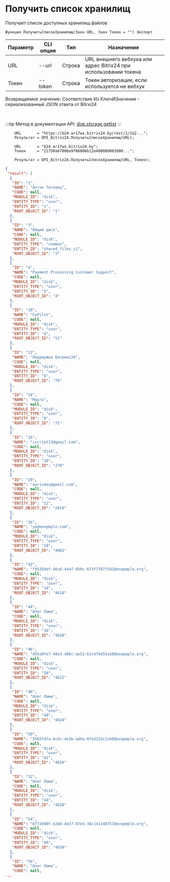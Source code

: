 ﻿---
sidebar_position: 1
---

# Получить список хранилищ
 Получает список доступных хранилищ файлов



`Функция ПолучитьСписокХранилищ(Знач URL, Знач Токен = "") Экспорт`

  | Параметр | CLI опция | Тип | Назначение |
  |-|-|-|-|
  | URL | --url | Строка | URL внешнего вебхука или адрес Bitrix24 при использовании токена |
  | Токен | --token | Строка | Токен авторизации, если используется не вебхук |

  
  Возвращаемое значение:   Соответствие Из КлючИЗначение - сериализованный JSON ответа от Bitrxi24

<br/>

:::tip
Метод в документации API: [disk.storage.getlist](https://dev.1c-bitrix.ru/rest_help/disk/storage/disk_storage_getlist.php)
:::
<br/>


```bsl title="Пример кода"
    URL       = "https://b24-ar17wx.bitrix24.by/rest/1/1o2...";
    Результат = OPI_Bitrix24.ПолучитьСписокХранилищ(URL);

    URL       = "b24-ar17wx.bitrix24.by";
    Токен     = "21750a67006e9f06006b12e400000001000...";

    Результат = OPI_Bitrix24.ПолучитьСписокХранилищ(URL, Токен);
```
    



```json title="Результат"
{
 "result": [
  {
   "ID": "1",
   "NAME": "Антон Титовец",
   "CODE": null,
   "MODULE_ID": "disk",
   "ENTITY_TYPE": "user",
   "ENTITY_ID": "1",
   "ROOT_OBJECT_ID": "1"
  },
  {
   "ID": "3",
   "NAME": "Общий диск",
   "CODE": null,
   "MODULE_ID": "disk",
   "ENTITY_TYPE": "common",
   "ENTITY_ID": "shared_files_s1",
   "ROOT_OBJECT_ID": "3"
  },
  {
   "ID": "4",
   "NAME": "Payment Processing Customer Support",
   "CODE": null,
   "MODULE_ID": "disk",
   "ENTITY_TYPE": "user",
   "ENTITY_ID": "2",
   "ROOT_OBJECT_ID": "4"
  },
  {
   "ID": "10",
   "NAME": "CoPilot",
   "CODE": null,
   "MODULE_ID": "disk",
   "ENTITY_TYPE": "user",
   "ENTITY_ID": "4",
   "ROOT_OBJECT_ID": "52"
  },
  {
   "ID": "12",
   "NAME": "Поддержка Битрикс24",
   "CODE": null,
   "MODULE_ID": "disk",
   "ENTITY_TYPE": "user",
   "ENTITY_ID": "6",
   "ROOT_OBJECT_ID": "70"
  },
  {
   "ID": "14",
   "NAME": "Марта",
   "CODE": null,
   "MODULE_ID": "disk",
   "ENTITY_TYPE": "user",
   "ENTITY_ID": "8",
   "ROOT_OBJECT_ID": "72"
  },
  {
   "ID": "16",
   "NAME": "iscript13@gmail.com",
   "CODE": null,
   "MODULE_ID": "disk",
   "ENTITY_TYPE": "user",
   "ENTITY_ID": "10",
   "ROOT_OBJECT_ID": "270"
  },
  {
   "ID": "20",
   "NAME": "oarismos@gmail.com",
   "CODE": null,
   "MODULE_ID": "disk",
   "ENTITY_TYPE": "user",
   "ENTITY_ID": "12",
   "ROOT_OBJECT_ID": "2810"
  },
  {
   "ID": "26",
   "NAME": "yo@exepmple.com",
   "CODE": null,
   "MODULE_ID": "disk",
   "ENTITY_TYPE": "user",
   "ENTITY_ID": "18",
   "ROOT_OBJECT_ID": "4602"
  },
  {
   "ID": "42",
   "NAME": "f9535def-46c6-44af-950c-6f3f7767f5d2@exepmple.org",
   "CODE": null,
   "MODULE_ID": "disk",
   "ENTITY_TYPE": "user",
   "ENTITY_ID": "34",
   "ROOT_OBJECT_ID": "4618"
  },
  {
   "ID": "44",
   "NAME": "Олег Лама",
   "CODE": null,
   "MODULE_ID": "disk",
   "ENTITY_TYPE": "user",
   "ENTITY_ID": "36",
   "ROOT_OBJECT_ID": "4620"
  },
  {
   "ID": "46",
   "NAME": "d95a9fe7-48e3-406c-ae52-62c4f4a55a10@exepmple.org",
   "CODE": null,
   "MODULE_ID": "disk",
   "ENTITY_TYPE": "user",
   "ENTITY_ID": "38",
   "ROOT_OBJECT_ID": "4622"
  },
  {
   "ID": "48",
   "NAME": "Олег Лама",
   "CODE": null,
   "MODULE_ID": "disk",
   "ENTITY_TYPE": "user",
   "ENTITY_ID": "40",
   "ROOT_OBJECT_ID": "4624"
  },
  {
   "ID": "50",
   "NAME": "5565fd7a-6cbc-4e3b-ad9a-07ed12dc1c60@exepmple.org",
   "CODE": null,
   "MODULE_ID": "disk",
   "ENTITY_TYPE": "user",
   "ENTITY_ID": "42",
   "ROOT_OBJECT_ID": "4626"
  },
  {
   "ID": "52",
   "NAME": "Олег Лама",
   "CODE": null,
   "MODULE_ID": "disk",
   "ENTITY_TYPE": "user",
   "ENTITY_ID": "44",
   "ROOT_OBJECT_ID": "4628"
  },
  {
   "ID": "54",
   "NAME": "6f72690f-e2b8-4437-87e5-38c1411dd757@exepmple.org",
   "CODE": null,
   "MODULE_ID": "disk",
   "ENTITY_TYPE": "user",
   "ENTITY_ID": "46",
   "ROOT_OBJECT_ID": "4630"
  },
  {
   "ID": "56",
   "NAME": "Олег Лама",
   "CODE": null,
...
```
